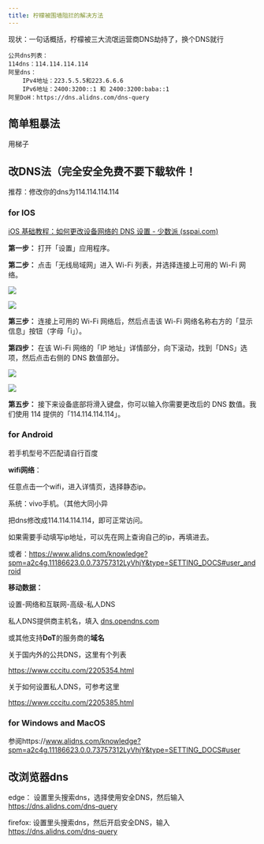 ```yaml
---
title: 柠檬被围墙阻拦的解决方法
---
```


现状：一句话概括，柠檬被三大流氓运营商DNS劫持了，换个DNS就行

```
公共dns列表：
114dns：114.114.114.114
阿里dns：
    IPv4地址：223.5.5.5和223.6.6.6
    IPv6地址：2400:3200::1 和 2400:3200:baba::1
阿里DoH：https://dns.alidns.com/dns-query

```


## 简单粗暴法
用梯子

## 改DNS法（完全安全免费不要下载软件！

推荐：修改你的dns为114.114.114.114

### for IOS
[iOS 基础教程：如何更改设备网络的 DNS 设置 - 少数派 (sspai.com)](https://sspai.com/post/26455#!)


**第一步：** 打开「设置」应用程序。

**第二步：** 点击「无线局域网」进入 Wi-Fi 列表，并选择连接上可用的 Wi-Fi 网络。

![](https://cdn.sspai.com/attachment/origin/2014/08/10/93235.png?imageView2/2/w/1120/q/90/interlace/1/ignore-error/1)

![](https://cdn.sspai.com/attachment/origin/2014/08/10/93234.png?imageView2/2/w/1120/q/90/interlace/1/ignore-error/1)

**第三步：** 连接上可用的 Wi-Fi 网络后，然后点击该 Wi-Fi 网络名称右方的「显示信息」按钮（字母「i」）。

**第四步：** 在该 Wi-Fi 网络的「IP 地址」详情部分，向下滚动，找到「DNS」选项，然后点击右侧的 DNS 数值部分。

![](https://cdn.sspai.com/attachment/origin/2014/08/10/93236.png?imageView2/2/w/1120/q/90/interlace/1/ignore-error/1)

![](https://cdn.sspai.com/attachment/origin/2014/08/10/93237.png?imageView2/2/w/1120/q/90/interlace/1/ignore-error/1)

**第五步：** 接下来设备底部将滑入键盘，你可以输入你需要更改后的 DNS 数值。我们使用 114 提供的「114.114.114.114」。


### for Android

若手机型号不匹配请自行百度


**wifi网络**：

任意点击一个wifi，进入详情页，选择静态ip。

系统：vivo手机。（其他大同小异

把dns修改成114.114.114.114，即可正常访问。

如果需要手动填写ip地址，可以先在网上查询自己的ip，再填进去。

或者：https://www.alidns.com/knowledge?spm=a2c4g.11186623.0.0.73757312LyVhjY&type=SETTING_DOCS#user_android

**移动数据：**



设置-网络和互联网-高级-私人DNS

私人DNS提供商主机名，填入 [dns.opendns.com ](http://dns.opendns.com)

或其他支持**DoT**的服务商的**域名**

关于国内外的公共DNS，这里有个列表

[https://www.cccitu.com/2205354.html ](https://www.cccitu.com/2205354.html)

关于如何设置私人DNS，可参考这里

[https://www.cccitu.com/2205385.html ](https://www.cccitu.com/2205385.html)


### for Windows and MacOS

参阅https://www.alidns.com/knowledge?spm=a2c4g.11186623.0.0.73757312LyVhjY&type=SETTING_DOCS#user



## 改浏览器dns

edge：
设置里头搜索dns，选择使用安全DNS，然后输入 https://dns.alidns.com/dns-query

firefox:
设置里头搜索dns，然后开启安全DNS，输入 https://dns.alidns.com/dns-query